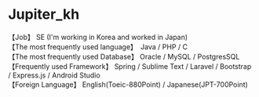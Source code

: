 # Jupiter_kh
【Job】 SE (I'm working in Korea and worked in Japan) <br>
【The most frequently used language】　Java / PHP / C <br>
【The most frequently used Database】  Oracle / MySQL / PostgresSQL <br>
【Frequently used Framework】          Spring / Sublime Text / Laravel / Bootstrap / Express.js / Android Studio <br>
【Foreign Language】                   English(Toeic-880Point) / Japanese(JPT-700Point) <br>
